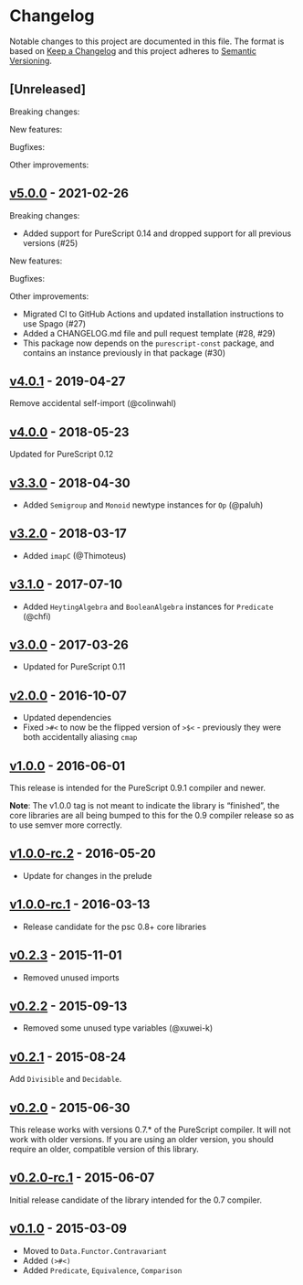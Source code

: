 # Changelog

Notable changes to this project are documented in this file. The format is based on [Keep a Changelog](https://keepachangelog.com/en/1.0.0/) and this project adheres to [Semantic Versioning](https://semver.org/spec/v2.0.0.html).

## [Unreleased]

Breaking changes:

New features:

Bugfixes:

Other improvements:

## [v5.0.0](https://github.com/purescript/purescript-contravariant/releases/tag/v5.0.0) - 2021-02-26

Breaking changes:
  - Added support for PureScript 0.14 and dropped support for all previous versions (#25)

New features:

Bugfixes:

Other improvements:
  - Migrated CI to GitHub Actions and updated installation instructions to use Spago (#27)
  - Added a CHANGELOG.md file and pull request template (#28, #29)
  - This package now depends on the `purescript-const` package, and contains an instance previously in that package (#30)

## [v4.0.1](https://github.com/purescript/purescript-contravariant/releases/tag/v4.0.1) - 2019-04-27

Remove accidental self-import (@colinwahl)

## [v4.0.0](https://github.com/purescript/purescript-contravariant/releases/tag/v4.0.0) - 2018-05-23

Updated for PureScript 0.12

## [v3.3.0](https://github.com/purescript/purescript-contravariant/releases/tag/v3.3.0) - 2018-04-30

- Added `Semigroup` and `Monoid` newtype instances for `Op` (@paluh)

## [v3.2.0](https://github.com/purescript/purescript-contravariant/releases/tag/v3.2.0) - 2018-03-17

- Added `imapC` (@Thimoteus)

## [v3.1.0](https://github.com/purescript/purescript-contravariant/releases/tag/v3.1.0) - 2017-07-10

- Added `HeytingAlgebra` and `BooleanAlgebra` instances for `Predicate` (@chfi)

## [v3.0.0](https://github.com/purescript/purescript-contravariant/releases/tag/v3.0.0) - 2017-03-26

- Updated for PureScript 0.11

## [v2.0.0](https://github.com/purescript/purescript-contravariant/releases/tag/v2.0.0) - 2016-10-07

- Updated dependencies
- Fixed `>#<` to now be the flipped version of `>$<` - previously they were both accidentally aliasing `cmap`

## [v1.0.0](https://github.com/purescript/purescript-contravariant/releases/tag/v1.0.0) - 2016-06-01

This release is intended for the PureScript 0.9.1 compiler and newer.

**Note**: The v1.0.0 tag is not meant to indicate the library is “finished”, the core libraries are all being bumped to this for the 0.9 compiler release so as to use semver more correctly.

## [v1.0.0-rc.2](https://github.com/purescript/purescript-contravariant/releases/tag/v1.0.0-rc.2) - 2016-05-20

- Update for changes in the prelude

## [v1.0.0-rc.1](https://github.com/purescript/purescript-contravariant/releases/tag/v1.0.0-rc.1) - 2016-03-13

- Release candidate for the psc 0.8+ core libraries

## [v0.2.3](https://github.com/purescript/purescript-contravariant/releases/tag/v0.2.3) - 2015-11-01

- Removed unused imports

## [v0.2.2](https://github.com/purescript/purescript-contravariant/releases/tag/v0.2.2) - 2015-09-13

- Removed some unused type variables (@xuwei-k)

## [v0.2.1](https://github.com/purescript/purescript-contravariant/releases/tag/v0.2.1) - 2015-08-24

Add `Divisible` and `Decidable`.

## [v0.2.0](https://github.com/purescript/purescript-contravariant/releases/tag/v0.2.0) - 2015-06-30

This release works with versions 0.7.\* of the PureScript compiler. It will not work with older versions. If you are using an older version, you should require an older, compatible version of this library.

## [v0.2.0-rc.1](https://github.com/purescript/purescript-contravariant/releases/tag/v0.2.0-rc.1) - 2015-06-07

Initial release candidate of the library intended for the 0.7 compiler.

## [v0.1.0](https://github.com/purescript/purescript-contravariant/releases/tag/v0.1.0) - 2015-03-09

- Moved to `Data.Functor.Contravariant`
- Added `(>#<)`
- Added `Predicate`, `Equivalence`, `Comparison`

